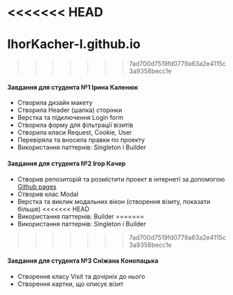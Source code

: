<<<<<<< HEAD
=======
# IhorKacher-I.github.io

>>>>>>> 7ad700d7519fd0779a63a2e4115c3a9358becc1e
#### Завдання для студента №1 Ірина Каленюк

- Створила дизайн макету
- Створила Header (шапка) сторінки
- Верстка та підключення Login form
- Створила форму для фільтрації візитів
- Створила класи Request, Cookie, User
- Перевіряла та вносила правки по проекту
- Використання паттернів: Singleton і Builder

#### Завдання для студента №2 Ігор Качер

- Створив репозиторій та розмістити проект в інтернеті за допомогою [Github pages](https://pages.github.com/)
- Створив клас Modal
- Верстка та виклик модальних вікон (створення візиту, показати більше)
<<<<<<< HEAD
- Використання паттернів: Builder
=======
- Використання паттернів: Singleton і Builder
>>>>>>> 7ad700d7519fd0779a63a2e4115c3a9358becc1e

#### Завдання для студента №3 Сніжана Конопацька

- Створення класу Visit та дочірніх до нього
- Створення картки, що описує візит
